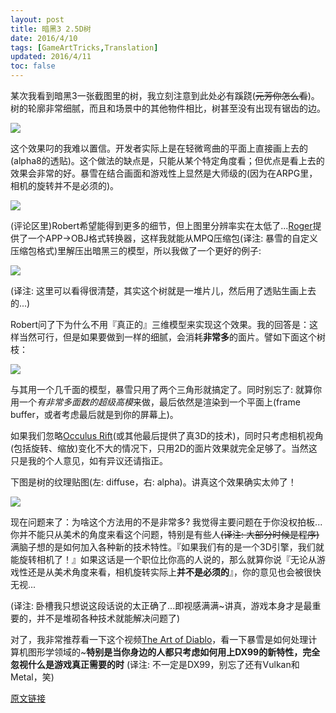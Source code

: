```yaml
---
layout: post
title: 暗黑3 2.5D树
date: 2016/4/10
tags: [GameArtTricks,Translation]
updated: 2016/4/11
toc: false
---
```


某次我看到暗黑3一张截图里的树，我立刻注意到此处必有蹊跷(<del>元芳你怎么看</del>)。树的轮廓非常细腻，而且和场景中的其他物件相比，树甚至没有出现有锯齿的边。

<!--more-->

![](https://data.simonschreibt.de/gat004/tree_zoom01.jpg)

这个效果叼的我难以置信。开发者实际上是在轻微弯曲的平面上直接画上去的(alpha8的透贴)。这个做法的缺点是，只能从某个特定角度看；但优点是看上去的效果会非常的好。暴雪在结合画面和游戏性上显然是大师级的(因为在ARPG里，相机的旋转并不是必须的)。

![](https://data.simonschreibt.de/gat004/diablo3.gif)

(评论区里)Robert希望能得到更多的细节，但上图里分辨率实在太低了...[Roger](http://boerdijk.org/)提供了一个APP->OBJ格式转换器，这样我就能从MPQ压缩包(译注: 暴雪的自定义压缩包格式)里解压出暗黑三的模型，所以我做了一个更好的例子: 

![](https://data.simonschreibt.de/gat004/tree_rotation.gif)

(译注: 这里可以看得很清楚，其实这个树就是一堆片儿，然后用了透贴生画上去的...)

Robert问了下为什么不用『真正的』三维模型来实现这个效果。我的回答是：这样当然可行，但是如果要做到一样的细腻，会消耗**非常多**的面片。譬如下面这个树枝：

![](https://data.simonschreibt.de/gat004/branch_wireframe_01.gif)

与其用一个几千面的模型，暴雪只用了两个三角形就搞定了。同时别忘了: 就算你用一个*有非常多面数的超级高模*来做，最后依然是渲染到一个平面上(frame buffer，或者考虑最后就是到你的屏幕上)。

如果我们忽略[Occulus Rift](http://www.oculusvr.com/)(或其他最后提供了真3D的技术)，同时只考虑相机视角(包括旋转、缩放)变化不大的情况下，只用2D的面片效果就完全足够了。当然这只是我的个人意见，如有异议还请指正。

下图是树的纹理贴图(左: diffuse，右: alpha)。讲真这个效果确实太帅了！

![](https://data.simonschreibt.de/gat004/tree_texture.jpg)

现在问题来了：为啥这个方法用的不是非常多? 我觉得主要问题在于你没权拍板... 你并不能只从美术的角度来看这个问题，特别是有些人<del>(译注: 大部分时候是程序)</del>满脑子想的是如何加入各种新的技术特性。『如果我们有的是一个3D引擎，我们就能旋转相机了！』如果这话是一个职位比你高的人说的，那么就算你说『无论从游戏性还是从美术角度来看，相机旋转实际上**并不是必须的**』，你的意见也会被很快无视... 

(译注: 卧槽我只想说这段话说的太正确了...即视感满满~讲真，游戏本身才是最重要的，并不是堆砌各种技术就能解决问题了)

对了，我非常推荐看一下这个视频[The Art of Diablo](http://gdcvault.com/play/1015306/The-Art-of-Diablo)，看一下暴雪是如何处理计算机图形学领域的~**特别是当你身边的人都只考虑如何用上DX99的新特性，完全忽视什么是游戏真正需要的时** (译注: 不一定是DX99，别忘了还有Vulkan和Metal，笑)

[原文链接](http://simonschreibt.de/gat/diablo-3-trees)